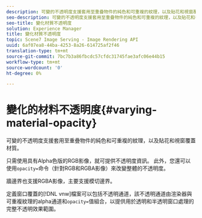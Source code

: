 ```yaml
---
description: 可變的不透明度支援套用至重疊物件的純色和可重複的紋理，以及貼花和視窗覆蓋材質。
seo-description: 可變的不透明度支援套用至重疊物件的純色和可重複的紋理，以及貼花和視窗覆蓋材質。
seo-title: 變化材質不透明度
solution: Experience Manager
title: 變化材質不透明度
topic: Scene7 Image Serving - Image Rendering API
uuid: 6af07ea8-44ba-4253-8a26-614725af2f46
translation-type: tm+mt
source-git-commit: 7bc7b3a86fbcdc57cfdc31745fae3afc06e44b15
workflow-type: tm+mt
source-wordcount: '0'
ht-degree: 0%

---
```



# 變化的材料不透明度{#varying-material-opacity}

可變的不透明度支援套用至重疊物件的純色和可重複的紋理，以及貼花和視窗覆蓋材質。

只需使用具有Alpha色版的RGB影像，就可提供不透明度資訊。 此外，您還可以使用`opacity=`命令（針對RGB和RGBA影像）來改變整體的不透明度。

牆邊界也支援RGBA影像，主要支援模切邊界。

定義窗口覆蓋的[!DNL vnw]檔案可以包括不透明通道，該不透明通道由渲染器與可重複紋理的alpha通道和`opacity=`值組合，以提供用於透明和半透明窗口處理的完整不透明效果範圍。
